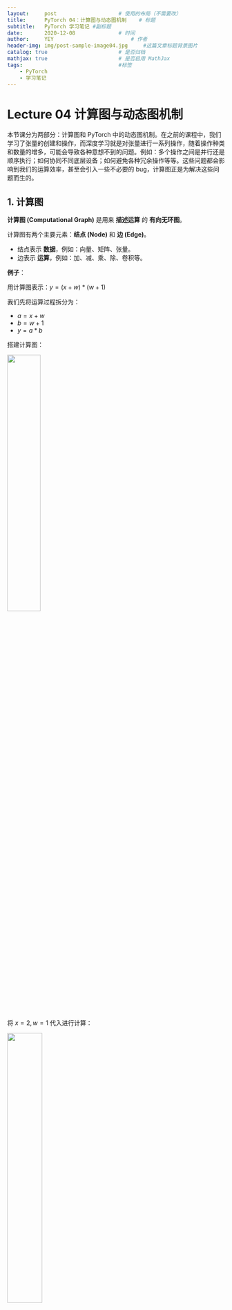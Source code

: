 ```yaml
---
layout:     post   				    # 使用的布局（不需要改）
title:      PyTorch 04：计算图与动态图机制  	# 标题 
subtitle:   PyTorch 学习笔记 #副标题
date:       2020-12-08				# 时间
author:     YEY 						# 作者
header-img: img/post-sample-image04.jpg 	#这篇文章标题背景图片
catalog: true 						# 是否归档
mathjax: true                       # 是否启用 MathJax
tags:								#标签
    - PyTorch
    - 学习笔记
---
```


# Lecture 04 计算图与动态图机制

本节课分为两部分：计算图和 PyTorch 中的动态图机制。在之前的课程中，我们学习了张量的创建和操作，而深度学习就是对张量进行一系列操作，随着操作种类和数量的增多，可能会导致各种意想不到的问题。例如：多个操作之间是并行还是顺序执行；如何协同不同底层设备；如何避免各种冗余操作等等。这些问题都会影响到我们的运算效率，甚至会引入一些不必要的 bug，计算图正是为解决这些问题而生的。

## 1. 计算图

**计算图 (Computational Graph)** 是用来 **描述运算** 的 **有向无环图**。

计算图有两个主要元素：**结点 (Node)** 和 **边 (Edge)**。

* 结点表示 **数据**，例如：向量、矩阵、张量。
* 边表示 **运算**，例如：加、减、乘、除、卷积等。

**例子**：

用计算图表示：$y=(x+w) * (w+1)$

我们先将运算过程拆分为：

* $a = x+w$
* $b=w+1$
* $y=a*b$

搭建计算图：

<img src="http://andy-blog.oss-cn-beijing.aliyuncs.com/blog/2020-12-10-WX20201210-151343%402x.png" width="39%">

将 $x=2,w=1$ 代入进行计算：

<img src="http://andy-blog.oss-cn-beijing.aliyuncs.com/blog/2020-12-10-WX20201210-151755%402x.png" width="40%">

采用计算图来描述运算过程的好处不只是让运算更加简洁，更重要的一点是，它使得梯度求导更加方便。接下来，我们来看一下 $y$ 对 $w$ 求导的过程。

计算图与梯度求导：

$$y=(x+w) * (w+1)$$

* $a = x+w$
* $b=w+1$
* $y=a*b$

$$\begin{align}
\dfrac{\partial y}{\partial w} &= \dfrac{\partial y}{\partial a} \dfrac{\partial a}{\partial w} + \dfrac{\partial y}{\partial b} \dfrac{\partial b}{\partial w} \\[2ex]
&= b * 1+ a * 1 \\[2ex]
&= (w+1) + (x + w) \\[2ex]
&= 2*w + x + 1 \\[2ex]
&= 2*1 + 2 + 1 = 5
\end{align}$$

<img src="http://andy-blog.oss-cn-beijing.aliyuncs.com/blog/2020-12-10-WX20201210-153230%402x.png" width="40%">

在之前课程中，我们提到 Tensor 中有一个 `is_leaf` 属性，它用于指示张量是否是叶子结点。

<img src="http://andy-blog.oss-cn-beijing.aliyuncs.com/blog/2020-12-10-WX20201210-154144%402x.png" width="50%">

**叶子结点**：用户创建的结点称为叶子结点，例如上面的 $x$ 和 $w$。它是整个计算图的根基，可以看到，在前向传播中的 $a$、$b$ 和 $y$ 都需要根据叶子结点 $x$ 和 $w$ 进行计算。同样，在反向传播中，所有的梯度计算也都依赖于叶子结点。

**为什么要设置叶子结点这一概念呢？**

主要是为了节省内存，因为在反向传播结束之后，非叶子结点的梯度将被丢弃。

除了叶子结点之外，Tensor 中还有一个重要的概念就是 **梯度函数** `grad_fn`，它记录了创建该张量时所用的方法 (函数)，在反向传播时需要用到该方法以 **确定对应的求导法则**。

例如上面的 $a$ 和 $b$ 都是通过加法创建的，而 $y$ 是通过乘法创建的，所以我们有：

* `y.grad_fn = <MulBackward0>`
* `a.grad_fn = <AddBackward0>`
* `b.grad_fn = <AddBackward0>`

**Python 代码示例**：

```python
import torch

# 叶子结点
w = torch.tensor([1.], requires_grad=True)
x = torch.tensor([2.], requires_grad=True)

# 非叶子结点
a = torch.add(w, x)
b = torch.add(w, 1)
y = torch.mul(a, b)

# PyTorch 中，为了节省内存，在计算完成后会丢弃非叶子结点的梯度值，即为 None；
# 如果希望保存非叶子结点梯度值，需要在反向传播之前使用 .retain_grad() 方法。
a.retain_grad()
b.retain_grad()
y.retain_grad()

# 反向传播
y.backward()
print(w.grad)

# 查看叶子结点
print("is_leaf:\n", w.is_leaf, x.is_leaf, a.is_leaf, b.is_leaf, y.is_leaf)

# 查看梯度
print("gradient:\n", w.grad, x.grad, a.grad, b.grad, y.grad)

# 查看 grad_fn
print("grad_fn:\n", w.grad_fn, x.grad_fn, a.grad_fn, b.grad_fn, y.grad_fn)
```

输出结果：

```
tensor([5.])
is_leaf:
 True True False False False
gradient:
 tensor([5.]) tensor([2.]) tensor([2.]) tensor([3.]) tensor([1.])
grad_fn:
 None None <AddBackward0 object at 0x1146d1518> <AddBackward0 object at 0x1146d1550> <MulBackward0 object at 0x1146d15c0>
```

## 2. 动态图

根据计算图搭建方式， 可将计算图分为 **动态图 (Dynamic Graphs)** 和 **静态图 (Static Graphs)**。PyTorch 采用的是动态图机制，而 TensorFlow 采用的是静态图机制。

**动态图 vs 静态图**：

<img src="http://andy-blog.oss-cn-beijing.aliyuncs.com/blog/2020-12-10-WX20201210-160848%402x.png" width="80%">

## 3. 总结

本节课介绍了 PyTorch 最大的特性 —— 动态图机制，动态图机制是 PyTorch 与 TensorFlow 最大的区别，我们首先介绍了计算图的概念，并通过演示动态图与静态图的搭建过程来理解动态图与静态图的差异。

下节内容：autograd 与逻辑回归
